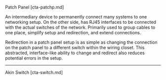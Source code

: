 Patch Panel [cta-patchp.md]

An intermediary device to permanently connect many systems to one networking
setup. On the other side, has RJ45 interfaces to be connected with the actual
switches of the network. Primarily used to group cables to one place, simplify
setup and redirection, and extend connections. 

Redirection in a patch panel setup is as simple as changing the connection on
the patch panel to a different switch within the wiring closet. This abstracted,
interface-like ability to change and redirect also reduces potential errors in
the setup.

---

Akin
Switch [cta-switch.md]
